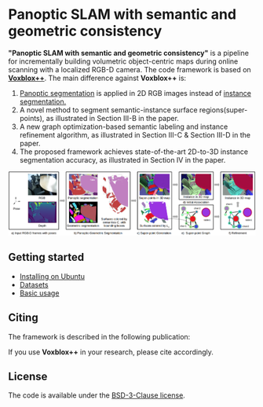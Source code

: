 # Panoptic SLAM with semantic and geometric consistency

**"Panoptic SLAM with semantic and geometric consistency"** is a pipeline for incrementally building volumetric object-centric maps during online scanning with a localized RGB-D camera. The code framework is based on [**Voxblox++**](https://github.com/ethz-asl/voxblox-plusplus).
The main difference against **Voxblox++** is: 
<ol>
  <li> <a href="https://github.com/facebookresearch/detectron2">Panoptic segmentation</a> is applied in 2D RGB images instead of <a href="https://github.com/matterport/Mask_RCNN2">instance segmentation.</a></li>
  <li>A novel method to segment semantic-instance surface regions(super-points), as illustrated in Section III-B in the paper.</li>
  <li>A new graph optimization-based semantic labeling and instance refinement algorithm, as illustrated in Section III-C & Section III-D in the paper.</li>
  <li>The proposed framework achieves state-of-the-art 2D-to-3D instance segmentation accuracy, as illustrated in Section IV in the paper.</li>
</ol>

<p align="center">
  <img src="./images/pipeline.png" width=700>
</p>


## Getting started
- [Installing on Ubuntu](https://github.com/y9miao/volumetric-semantically-consistent-3D-panoptic-mapping/wiki/Installation)
- [Datasets](https://github.com/y9miao/volumetric-semantically-consistent-3D-panoptic-mapping/wiki/Datasets)
- [Basic usage](https://github.com/y9miao/volumetric-semantically-consistent-3D-panoptic-mapping/wiki/Basic-Usage)


## Citing
The framework is described in the following publication:

<!-- - Margarita Grinvald, Fadri Furrer, Tonci Novkovic, Jen Jen Chung, Cesar Cadena, Roland Siegwart, and Juan Nieto, **Volumetric Instance-Aware Semantic Mapping and 3D Object Discovery**, in _IEEE Robotics and Automation Letters_, July 2019. [[PDF](https://arxiv.org/abs/1903.00268)] [[Video](https://www.youtube.com/watch?v=Jvl42VJmYxg)]


```bibtex
@article{grinvald2019volumetric,
  author={M. {Grinvald} and F. {Furrer} and T. {Novkovic} and J. J. {Chung} and C. {Cadena} and R. {Siegwart} and J. {Nieto}},
  journal={IEEE Robotics and Automation Letters},
  title={{Volumetric Instance-Aware Semantic Mapping and 3D Object Discovery}},
  year={2019},
  volume={4},
  number={3},
  pages={3037-3044},
  doi={10.1109/LRA.2019.2923960},
  ISSN={2377-3766},
  month={July},
}
``` -->

If you use **Voxblox++** in your research, please cite accordingly.

## License
The code is available under the [BSD-3-Clause license](https://github.com/ethz-asl/voxblox-plusplus/blob/master/LICENSE).
